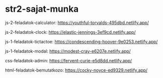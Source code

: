 # str2-sajat-munka

js-2-feladatok-calculator:
https://youthful-torvalds-495dbd.netlify.app/

js-2-feladatok-clock:
https://elastic-jennings-3ef9cd.netlify.app/

js-1-feladatok-tictactoe:
https://condescending-hoover-9e0253.netlify.app/

js-1-feladatok-modal:
https://modest-cray-e6207e.netlify.app/

css-feladatok-admin:
https://fervent-curie-e5d8dd.netlify.app/

html-feladatok-bemutatkozo:
https://cocky-noyce-ed9329.netlify.app/
